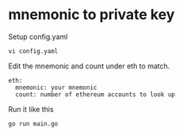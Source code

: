 # mnemonic to private key


Setup config.yaml
```
vi config.yaml
```

Edit the mnemonic and count under eth to match.
```
eth:
  mnemonic: your mnemonic
  count: number of ethereum accounts to look up
```

Run it like this
```
go run main.go
```
